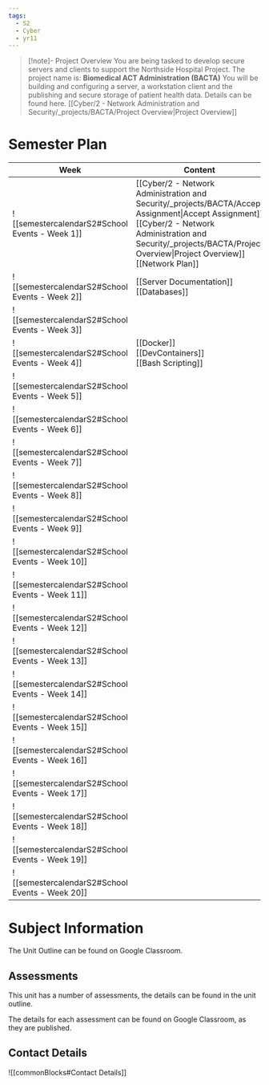 ```yaml
---
tags:
  - S2
  - Cyber
  - yr11
---
```

> [!note]- Project Overview
> You are being tasked to develop secure servers and clients to support the Northside Hospital Project.
> The project name is: **Biomedical ACT Administration (BACTA)**
> You will be building and configuring a server, a workstation client and the publishing and secure storage of patient health data.
> Details can be found here. [[Cyber/2 - Network Administration and Security/_projects/BACTA/Project Overview|Project Overview]]

# Semester Plan


| Week                                            | Content                                                                                                                                            | Submissions |
| ----------------------------------------------- | -------------------------------------------------------------------------------------------------------------------------------------------------- | ----------- |
| ![[semestercalendarS2#School Events - Week 1]]  | [[Cyber/2 - Network Administration and Security/_projects/BACTA/Accept Assignment\|Accept Assignment]]<br>[[Cyber/2 - Network Administration and Security/_projects/BACTA/Project Overview\|Project Overview]]<br>[[Network Plan]] |             |
| ![[semestercalendarS2#School Events - Week 2]]  | [[Server Documentation]]<br>[[Databases]]                                                                                                          |             |
| ![[semestercalendarS2#School Events - Week 3]]  |                                                                                                                                                    |             |
| ![[semestercalendarS2#School Events - Week 4]]  | [[Docker]]<br>[[DevContainers]]<br>[[Bash Scripting]]                                                                                              |             |
| ![[semestercalendarS2#School Events - Week 5]]  |                                                                                                                                                    |             |
| ![[semestercalendarS2#School Events - Week 6]]  |                                                                                                                                                    |             |
| ![[semestercalendarS2#School Events - Week 7]]  |                                                                                                                                                    |             |
| ![[semestercalendarS2#School Events - Week 8]]  |                                                                                                                                                    |             |
| ![[semestercalendarS2#School Events - Week 9]]  |                                                                                                                                                    |             |
| ![[semestercalendarS2#School Events - Week 10]] |                                                                                                                                                    |             |
| ![[semestercalendarS2#School Events - Week 11]] |                                                                                                                                                    |             |
| ![[semestercalendarS2#School Events - Week 12]] |                                                                                                                                                    |             |
| ![[semestercalendarS2#School Events - Week 13]] |                                                                                                                                                    |             |
| ![[semestercalendarS2#School Events - Week 14]] |                                                                                                                                                    |             |
| ![[semestercalendarS2#School Events - Week 15]] |                                                                                                                                                    |             |
| ![[semestercalendarS2#School Events - Week 16]] |                                                                                                                                                    |             |
| ![[semestercalendarS2#School Events - Week 17]] |                                                                                                                                                    |             |
| ![[semestercalendarS2#School Events - Week 18]] |                                                                                                                                                    |             |
| ![[semestercalendarS2#School Events - Week 19]] |                                                                                                                                                    |             |
| ![[semestercalendarS2#School Events - Week 20]] |                                                                                                                                                    |             |

# Subject Information

The Unit Outline can be found on Google Classroom.

## Assessments

This unit has a number of assessments, the details can be found in the unit outline.

The details for each assessment can be found on Google Classroom, as they are published.

## Contact Details

![[commonBlocks#Contact Details]]
